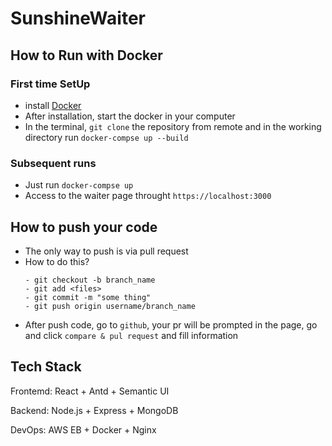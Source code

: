 # SunshineWaiter

## How to Run with Docker

### First time SetUp

-   install [Docker](https://www.docker.com/products/docker-desktop)
-   After installation, start the docker in your computer
-   In the terminal, `git clone` the repository from remote and in the working directory run `docker-compse up --build`

### Subsequent runs

-   Just run `docker-compse up`
-   Access to the waiter page throught `https://localhost:3000`

## How to push your code

-   The only way to push is via pull request
-   How to do this?
    ```
    - git checkout -b branch_name
    - git add <files>
    - git commit -m "some thing"
    - git push origin username/branch_name
    ```
-   After push code, go to `github`, your pr will be prompted in the page, go and click `compare & pul request` and fill information

## Tech Stack

Frontemd: React + Antd + Semantic UI

Backend: Node.js + Express + MongoDB

DevOps: AWS EB + Docker + Nginx
